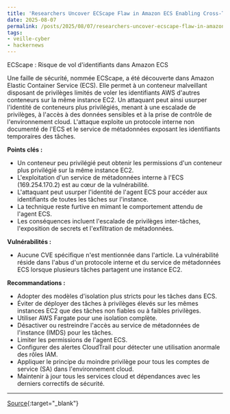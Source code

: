 ```yaml
---
title: 'Researchers Uncover ECScape Flaw in Amazon ECS Enabling Cross-Task Credential Theft'
date: 2025-08-07
permalink: /posts/2025/08/07/researchers-uncover-ecscape-flaw-in-amazon-ecs-enabling-cross-task-credential-theft/
tags:
- veille-cyber
- hackernews
---
```

ECScape : Risque de vol d'identifiants dans Amazon ECS

Une faille de sécurité, nommée ECScape, a été découverte dans Amazon Elastic Container Service (ECS). Elle permet à un conteneur malveillant disposant de privilèges limités de voler les identifiants AWS d'autres conteneurs sur la même instance EC2. Un attaquant peut ainsi usurper l'identité de conteneurs plus privilégiés, menant à une escalade de privilèges, à l'accès à des données sensibles et à la prise de contrôle de l'environnement cloud. L'attaque exploite un protocole interne non documenté de l'ECS et le service de métadonnées exposant les identifiants temporaires des tâches.

**Points clés :**

*   Un conteneur peu privilégié peut obtenir les permissions d'un conteneur plus privilégié sur la même instance EC2.
*   L'exploitation d'un service de métadonnées interne à l'ECS (169.254.170.2) est au cœur de la vulnérabilité.
*   L'attaquant peut usurper l'identité de l'agent ECS pour accéder aux identifiants de toutes les tâches sur l'instance.
*   La technique reste furtive en mimant le comportement attendu de l'agent ECS.
*   Les conséquences incluent l'escalade de privilèges inter-tâches, l'exposition de secrets et l'exfiltration de métadonnées.

**Vulnérabilités :**

*   Aucune CVE spécifique n'est mentionnée dans l'article. La vulnérabilité réside dans l'abus d'un protocole interne et du service de métadonnées ECS lorsque plusieurs tâches partagent une instance EC2.

**Recommandations :**

*   Adopter des modèles d'isolation plus stricts pour les tâches dans ECS.
*   Éviter de déployer des tâches à privilèges élevés sur les mêmes instances EC2 que des tâches non fiables ou à faibles privilèges.
*   Utiliser AWS Fargate pour une isolation complète.
*   Désactiver ou restreindre l'accès au service de métadonnées de l'instance (IMDS) pour les tâches.
*   Limiter les permissions de l'agent ECS.
*   Configurer des alertes CloudTrail pour détecter une utilisation anormale des rôles IAM.
*   Appliquer le principe du moindre privilège pour tous les comptes de service (SA) dans l'environnement cloud.
*   Maintenir à jour tous les services cloud et dépendances avec les derniers correctifs de sécurité.

---
[Source](https://thehackernews.com/2025/08/researchers-uncover-ecscape-flaw-in.html){:target="_blank"}
